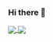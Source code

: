 ### Hi there 👋
<a href="https://github.com/alexandrucracea/github-readme-stats">
  <img align="center" src="![Alex`s GitHub stats](https://github-readme-stats.vercel.app/api?username=alexandrucracea&show_icons=true&theme=tokyonight)" />
</a>
<a href="https://github.com/alexandrucracea/convoychat">
  <img align="center" src="[![Top Langs](https://github-readme-stats.vercel.app/api/top-langs/?username=alexandrucracea&layout=compact&theme=tokyonight)](https://github.com/anuraghazra/github-readme-stats)" />
</a>



<!--
**alexandrucracea/alexandrucracea** is a ✨ _special_ ✨ repository because its `README.md` (this file) appears on your GitHub profile.

Here are some ideas to get you started:

- 🔭 I’m currently working on ...
- 🌱 I’m currently learning ...
- 👯 I’m looking to collaborate on ...
- 🤔 I’m looking for help with ...
- 💬 Ask me about ...
- 📫 How to reach me: ...
- 😄 Pronouns: ...
- ⚡ Fun fact: ...
-->
